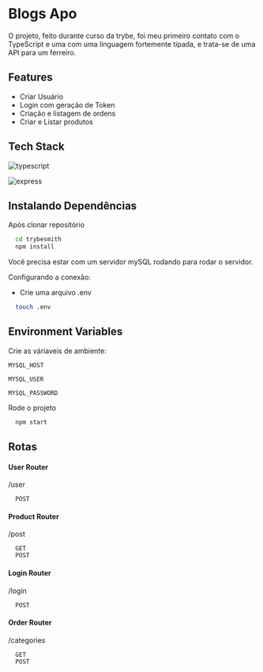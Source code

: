 
# Blogs Apo

O projeto, feito durante curso da trybe, foi meu primeiro contato com o TypeScript 
e uma com uma linguagem fortemente tipada, e trata-se de uma API para um ferreiro.


## Features

- Criar Usuário 
- Login com geração de Token
- Criação e listagem de ordens
- Criar e Listar produtos


## Tech Stack


![typescript](https://img.shields.io/badge/TypeScript-007ACC?style=for-the-badge&logo=typescript&logoColor=white)

![express](https://img.shields.io/badge/Express.js-000000?style=for-the-badge&logo=express&logoColor=white)

## Instalando Dependências

Após clonar repositório
```bash
  cd trybesmith  
  npm install
```

Você precisa estar com um servidor mySQL rodando para rodar o servidor.

Configurando a conexão:
- Crie uma arquivo .env
```bash
  touch .env  
```
## Environment Variables

Crie as váriaveis de ambiente:

`MYSQL_HOST`

`MYSQL_USER`

`MYSQL_PASSWORD`


Rode o projeto
```bash
  npm start
```

## Rotas

#### User Router
/user
```http
  POST

```
#### Product Router
/post
```http
  GET
  POST

```
#### Login Router
/login
```http
  POST

```
#### Order Router
/categories
```http
  GET 
  POST

```